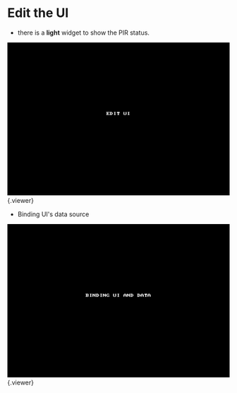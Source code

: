 # Edit the UI

- there is a **light** widget to show the PIR status.

![](./doc/pic/startkit/create_ui.gif){.viewer}

- Binding UI's data source
 
 ![](./doc/pic/startkit/binding_ui.gif){.viewer}
